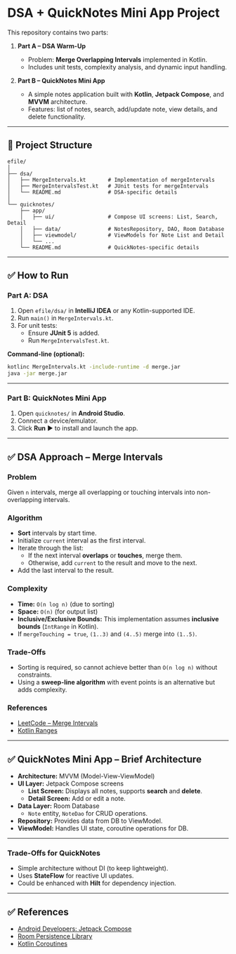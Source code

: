 
# DSA + QuickNotes Mini App Project

This repository contains two parts:

1. **Part A – DSA Warm-Up**
   - Problem: **Merge Overlapping Intervals** implemented in Kotlin.
   - Includes unit tests, complexity analysis, and dynamic input handling.

2. **Part B – QuickNotes Mini App**
   - A simple notes application built with **Kotlin**, **Jetpack Compose**, and **MVVM** architecture.
   - Features: list of notes, search, add/update note, view details, and delete functionality.

---

## 📂 **Project Structure**
```
efile/
│
├── dsa/
│   ├── MergeIntervals.kt       # Implementation of mergeIntervals
│   ├── MergeIntervalsTest.kt   # JUnit tests for mergeIntervals
│   └── README.md               # DSA-specific details
│
└── quicknotes/
    ├── app/
    │   ├── ui/                 # Compose UI screens: List, Search, Detail
    │   ├── data/               # NotesRepository, DAO, Room Database
    │   ├── viewmodel/          # ViewModels for Note List and Detail
    │   └── ...
    └── README.md               # QuickNotes-specific details
```

---

## ✅ **How to Run**

### **Part A: DSA**
1. Open `efile/dsa/` in **IntelliJ IDEA** or any Kotlin-supported IDE.
2. Run `main()` in `MergeIntervals.kt`.
3. For unit tests:
   - Ensure **JUnit 5** is added.
   - Run `MergeIntervalsTest.kt`.

**Command-line (optional):**
```bash
kotlinc MergeIntervals.kt -include-runtime -d merge.jar
java -jar merge.jar
```

---

### **Part B: QuickNotes Mini App**
1. Open `quicknotes/` in **Android Studio**.
2. Connect a device/emulator.
3. Click **Run** ▶ to install and launch the app.

---

## ✅ **DSA Approach – Merge Intervals**
### **Problem**
Given `n` intervals, merge all overlapping or touching intervals into non-overlapping intervals.

### **Algorithm**
- **Sort** intervals by start time.
- Initialize `current` interval as the first interval.
- Iterate through the list:
  - If the next interval **overlaps** or **touches**, merge them.
  - Otherwise, add `current` to the result and move to the next.
- Add the last interval to the result.

### **Complexity**
- **Time:** `O(n log n)` (due to sorting)
- **Space:** `O(n)` (for output list)
- **Inclusive/Exclusive Bounds:** This implementation assumes **inclusive bounds** (`IntRange` in Kotlin).
- If `mergeTouching = true`, `(1..3)` and `(4..5)` merge into `(1..5)`.

### **Trade-Offs**
- Sorting is required, so cannot achieve better than `O(n log n)` without constraints.
- Using a **sweep-line algorithm** with event points is an alternative but adds complexity.

### **References**
- [LeetCode – Merge Intervals](https://leetcode.com/problems/merge-intervals/)
- [Kotlin Ranges](https://kotlinlang.org/docs/ranges.html)

---

## ✅ **QuickNotes Mini App – Brief Architecture**
- **Architecture:** MVVM (Model-View-ViewModel)
- **UI Layer:** Jetpack Compose screens
  - **List Screen:** Displays all notes, supports **search** and **delete**.
  - **Detail Screen:** Add or edit a note.
- **Data Layer:** Room Database
  - `Note` entity, `NoteDao` for CRUD operations.
- **Repository:** Provides data from DB to ViewModel.
- **ViewModel:** Handles UI state, coroutine operations for DB.

---

### **Trade-Offs for QuickNotes**
- Simple architecture without DI (to keep lightweight).
- Uses **StateFlow** for reactive UI updates.
- Could be enhanced with **Hilt** for dependency injection.

---

## ✅ **References**
- [Android Developers: Jetpack Compose](https://developer.android.com/jetpack/compose)
- [Room Persistence Library](https://developer.android.com/training/data-storage/room)
- [Kotlin Coroutines](https://kotlinlang.org/docs/coroutines-overview.html)
